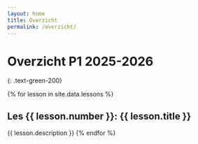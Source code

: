 ```yaml
---
layout: home
title: Overzicht
permalink: /overzicht/
---
```


#  Overzicht P1 2025-2026
{: .text-green-200}


{% for lesson in site.data.lessons %}
## Les {{ lesson.number }}:  {{ lesson.title }}
{{ lesson.description }}
{% endfor %}


